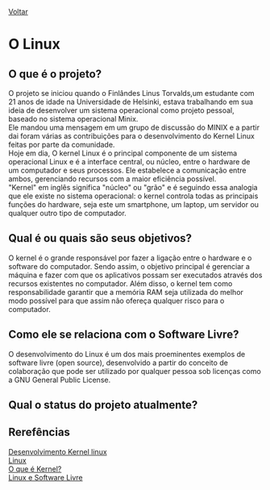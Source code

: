 [Voltar](intro.md)

# O Linux

## O que é o projeto?
O projeto se iniciou quando o Finlândes Linus Torvalds,um estudante com 21 anos de idade na Universidade de Helsinki, estava trabalhando em sua ideia de desenvolver um sistema operacional como projeto pessoal, baseado no sistema operacional Minix.
<br>
Ele mandou uma mensagem em um grupo de discussão do MINIX e a partir dai foram várias as contribuições para o desenvolvimento do Kernel Linux feitas por parte da comunidade.
<br>
Hoje em dia, O kernel Linux é o principal componente de um sistema operacional Linux e é a interface central, ou núcleo, entre o hardware de um computador e seus processos. Ele estabelece a comunicação entre ambos, gerenciando recursos com a maior eficiência possível.
<br>
"Kernel" em inglês significa "núcleo" ou "grão" e é seguindo essa analogia que ele existe no sistema operacional: o kernel controla todas as principais funções do hardware, seja este um smartphone, um laptop, um servidor ou qualquer outro tipo de computador.

## Qual é ou quais são seus objetivos?
O kernel é o grande responsável por fazer a ligação entre o hardware e o software do computador. Sendo assim, o objetivo principal é gerenciar a máquina e fazer com que os aplicativos possam ser executados através dos recursos existentes no computador. Além disso, o kernel tem como responsabilidade garantir que a memória RAM seja utilizada do melhor modo possível para que assim não ofereça qualquer risco para o computador.

## Como ele se relaciona com o Software Livre?
O desenvolvimento do Linux é um dos mais proeminentes exemplos de software livre (open source), desenvolvido a partir do conceito de colaboração que pode ser utilizado por qualquer pessoa sob licenças como a GNU General Public License.

## Qual o status do projeto atualmente?

## Rerefências

[Desenvolvimento Kernel linux](https://embarcados.com.br/desenvolvimento-kernel-linux/)
<br>
[Linux](https://www.redhat.com/pt-br/topics/linux/what-is-the-linux-kernel)
<br>
[O que é Kernel?](https://www.oficinadanet.com.br/post/13858-o-que-e-kernel)
<br>
[Linux e Software Livre](https://efagundes.com/artigos/linux-e-software-livre/#:~:text=O%20desenvolvimento%20do%20Linux%20%C3%A9,a%20GNU%20General%20Public%20License.)
